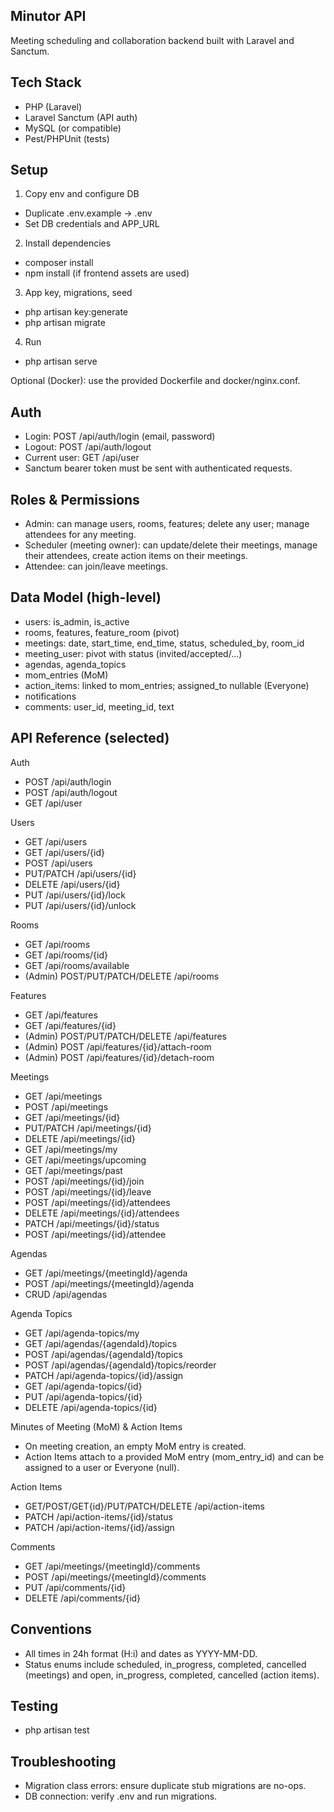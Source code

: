 ## Minutor API

Meeting scheduling and collaboration backend built with Laravel and Sanctum.

## Tech Stack
- PHP (Laravel)
- Laravel Sanctum (API auth)
- MySQL (or compatible)
- Pest/PHPUnit (tests)

## Setup
1) Copy env and configure DB
- Duplicate .env.example → .env
- Set DB credentials and APP_URL

2) Install dependencies
- composer install
- npm install (if frontend assets are used)

3) App key, migrations, seed
- php artisan key:generate
- php artisan migrate

4) Run
- php artisan serve

Optional (Docker): use the provided Dockerfile and docker/nginx.conf.

## Auth
- Login: POST /api/auth/login (email, password)
- Logout: POST /api/auth/logout
- Current user: GET /api/user
- Sanctum bearer token must be sent with authenticated requests.

## Roles & Permissions
- Admin: can manage users, rooms, features; delete any user; manage attendees for any meeting.
- Scheduler (meeting owner): can update/delete their meetings, manage their attendees, create action items on their meetings.
- Attendee: can join/leave meetings.

## Data Model (high-level)
- users: is_admin, is_active
- rooms, features, feature_room (pivot)
- meetings: date, start_time, end_time, status, scheduled_by, room_id
- meeting_user: pivot with status (invited/accepted/...)
- agendas, agenda_topics
- mom_entries (MoM)
- action_items: linked to mom_entries; assigned_to nullable (Everyone)
- notifications
- comments: user_id, meeting_id, text

## API Reference (selected)

Auth
- POST /api/auth/login
- POST /api/auth/logout
- GET /api/user

Users
- GET /api/users
- GET /api/users/{id}
- POST /api/users
- PUT/PATCH /api/users/{id}
- DELETE /api/users/{id}
- PUT /api/users/{id}/lock
- PUT /api/users/{id}/unlock

Rooms
- GET /api/rooms
- GET /api/rooms/{id}
- GET /api/rooms/available
- (Admin) POST/PUT/PATCH/DELETE /api/rooms

Features
- GET /api/features
- GET /api/features/{id}
- (Admin) POST/PUT/PATCH/DELETE /api/features
- (Admin) POST /api/features/{id}/attach-room
- (Admin) POST /api/features/{id}/detach-room

Meetings
- GET /api/meetings
- POST /api/meetings
- GET /api/meetings/{id}
- PUT/PATCH /api/meetings/{id}
- DELETE /api/meetings/{id}
- GET /api/meetings/my
- GET /api/meetings/upcoming
- GET /api/meetings/past
- POST /api/meetings/{id}/join
- POST /api/meetings/{id}/leave
- POST /api/meetings/{id}/attendees
- DELETE /api/meetings/{id}/attendees
- PATCH /api/meetings/{id}/status
- POST /api/meetings/{id}/attendee

Agendas
- GET /api/meetings/{meetingId}/agenda
- POST /api/meetings/{meetingId}/agenda
- CRUD /api/agendas

Agenda Topics
- GET /api/agenda-topics/my
- GET /api/agendas/{agendaId}/topics
- POST /api/agendas/{agendaId}/topics
- POST /api/agendas/{agendaId}/topics/reorder
- PATCH /api/agenda-topics/{id}/assign
- GET /api/agenda-topics/{id}
- PUT /api/agenda-topics/{id}
- DELETE /api/agenda-topics/{id}

Minutes of Meeting (MoM) & Action Items
- On meeting creation, an empty MoM entry is created.
- Action Items attach to a provided MoM entry (mom_entry_id) and can be assigned to a user or Everyone (null).

Action Items
- GET/POST/GET{id}/PUT/PATCH/DELETE /api/action-items
- PATCH /api/action-items/{id}/status
- PATCH /api/action-items/{id}/assign

Comments
- GET /api/meetings/{meetingId}/comments
- POST /api/meetings/{meetingId}/comments
- PUT /api/comments/{id}
- DELETE /api/comments/{id}

## Conventions
- All times in 24h format (H:i) and dates as YYYY-MM-DD.
- Status enums include scheduled, in_progress, completed, cancelled (meetings) and open, in_progress, completed, cancelled (action items).

## Testing
- php artisan test

## Troubleshooting
- Migration class errors: ensure duplicate stub migrations are no-ops.
- DB connection: verify .env and run migrations.
